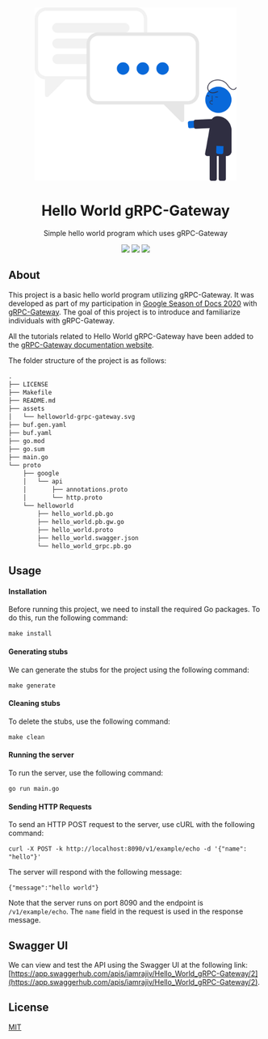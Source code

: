 <div align="center">
<img src="assets/helloworld-grpc-gateway.svg" height="auto" width="400" />
<br />
<h1>Hello World gRPC-Gateway</h1>
<p>
Simple hello world program which uses gRPC-Gateway
</p>
<a href="https://github.com/iamrajiv/helloworld-grpc-gateway/network/members"><img src="https://img.shields.io/github/forks/iamrajiv/helloworld-grpc-gateway?color=0969da&style=for-the-badge" height="auto" width="auto" /></a>
<a href="https://github.com/iamrajiv/helloworld-grpc-gateway/stargazers"><img src="https://img.shields.io/github/stars/iamrajiv/helloworld-grpc-gateway?color=0969da&style=for-the-badge" height="auto" width="auto" /></a>
<a href="https://github.com/iamrajiv/helloworld-grpc-gateway/blob/main/LICENSE"><img src="https://img.shields.io/github/license/iamrajiv/helloworld-grpc-gateway?color=0969da&style=for-the-badge" height="auto" width="auto" /></a>
</div>

## About

This project is a basic hello world program utilizing gRPC-Gateway. It was developed as part of my participation in [Google Season of Docs 2020](https://github.com/iamrajiv/GSoD-2020) with [gRPC-Gateway](https://github.com/grpc-ecosystem/grpc-gateway). The goal of this project is to introduce and familiarize individuals with gRPC-Gateway.

All the tutorials related to Hello World gRPC-Gateway have been added to the [gRPC-Gateway documentation website](https://grpc-ecosystem.github.io/grpc-gateway/docs/tutorials/).

The folder structure of the project is as follows:

```shell
.
├── LICENSE
├── Makefile
├── README.md
├── assets
│   └── helloworld-grpc-gateway.svg
├── buf.gen.yaml
├── buf.yaml
├── go.mod
├── go.sum
├── main.go
└── proto
    ├── google
    │   └── api
    │       ├── annotations.proto
    │       └── http.proto
    └── helloworld
        ├── hello_world.pb.go
        ├── hello_world.pb.gw.go
        ├── hello_world.proto
        ├── hello_world.swagger.json
        └── hello_world_grpc.pb.go
```

## Usage

#### Installation

Before running this project, we need to install the required Go packages. To do this, run the following command:

```shell
make install
```

#### Generating stubs

We can generate the stubs for the project using the following command:

```shell
make generate
```

#### Cleaning stubs

To delete the stubs, use the following command:

```shell
make clean
```

#### Running the server

To run the server, use the following command:

```shell
go run main.go
```

#### Sending HTTP Requests

To send an HTTP POST request to the server, use cURL with the following command:

```shell
curl -X POST -k http://localhost:8090/v1/example/echo -d '{"name": "hello"}'
```

The server will respond with the following message:

```shell
{"message":"hello world"}
```

Note that the server runs on port 8090 and the endpoint is `/v1/example/echo`. The `name` field in the request is used in the response message.

## Swagger UI

We can view and test the API using the Swagger UI at the following link: [https://app.swaggerhub.com/apis/iamrajiv/Hello_World_gRPC-Gateway/2](https://app.swaggerhub.com/apis/iamrajiv/Hello_World_gRPC-Gateway/2).

## License

[MIT](https://github.com/iamrajiv/helloworld-grpc-gateway/blob/main/LICENSE)
